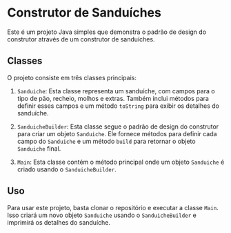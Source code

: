 # Construtor de Sanduíches

Este é um projeto Java simples que demonstra o padrão de design do construtor através de um construtor de sanduíches.

## Classes

O projeto consiste em três classes principais:

1. `Sanduiche`: Esta classe representa um sanduíche, com campos para o tipo de pão, recheio, molhos e extras. Também inclui métodos para definir esses campos e um método `toString` para exibir os detalhes do sanduíche.

2. `SanduicheBuilder`: Esta classe segue o padrão de design do construtor para criar um objeto `Sanduiche`. Ele fornece métodos para definir cada campo do `Sanduiche` e um método `build` para retornar o objeto `Sanduiche` final.

3. `Main`: Esta classe contém o método principal onde um objeto `Sanduiche` é criado usando o `SanduicheBuilder`.

## Uso

Para usar este projeto, basta clonar o repositório e executar a classe `Main`. Isso criará um novo objeto `Sanduiche` usando o `SanduicheBuilder` e imprimirá os detalhes do sanduíche.
